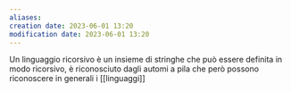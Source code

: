 ```yaml
---
aliases: 
creation date: 2023-06-01 13:20
modification date: 2023-06-01 13:20
---
```


Un linguaggio ricorsivo è un insieme di stringhe che può essere definita in modo ricorsivo, è riconosciuto dagli automi a pila che però possono riconoscere in generali i [[linguaggi]]